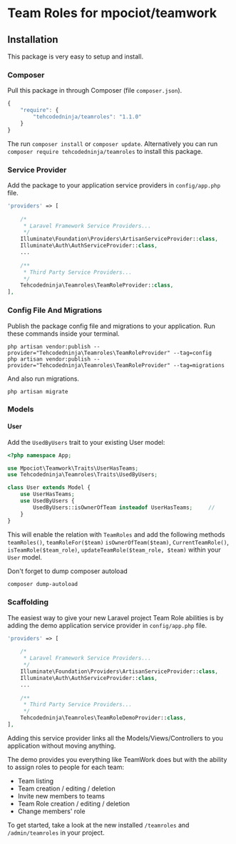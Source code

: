 # Team Roles for mpociot/teamwork

## Installation

This package is very easy to setup and install.

### Composer

Pull this package in through Composer (file `composer.json`).

```js
{
    "require": {
        "tehcodedninja/teamroles": "1.1.0"
    }
}
```
The run `composer install` or `composer update`.
Alternatively you can run `composer require tehcodedninja/teamroles` to install this package.

### Service Provider

Add the package to your application service providers in `config/app.php` file.

```php
'providers' => [
    
    /*
     * Laravel Framework Service Providers...
     */
    Illuminate\Foundation\Providers\ArtisanServiceProvider::class,
    Illuminate\Auth\AuthServiceProvider::class,
    ...
    
    /**
     * Third Party Service Providers...
     */
    Tehcodedninja\Teamroles\TeamRoleProvider::class,
],
```

### Config File And Migrations

Publish the package config file and migrations to your application. Run these commands inside your terminal.

    php artisan vendor:publish --provider="Tehcodedninja\Teamroles\TeamRoleProvider" --tag=config
    php artisan vendor:publish --provider="Tehcodedninja\Teamroles\TeamRoleProvider" --tag=migrations

And also run migrations.

    php artisan migrate

### Models

#### User

Add the `UsedByUsers` trait to your existing User model:

```php
<?php namespace App;

use Mpociot\Teamwork\Traits\UserHasTeams;
use Tehcodedninja\Teamroles\Traits\UsedByUsers;

class User extends Model {
    use UserHasTeams;
    use UsedByUsers {                                                                       // Add these lines starting here
        UsedByUsers::isOwnerOfTeam insteadof UserHasTeams;     // 
    }                                                                                                     // Till here
}
```

This will enable the relation with `TeamRoles` and add the following methods `teamRoles()`, `teamRoleFor($team)` `isOwnerOfTeam($team)`, `CurrentTeamRole()`, `isTeamRole($team_role)`, `updateTeamRole($team_role, $team)` within your `User` model.

Don't forget to dump composer autoload

```bash
composer dump-autoload
```	
### Scaffolding

The easiest way to give your new Laravel project Team Role abilities is by adding the demo application service provider in `config/app.php` file.

```php
'providers' => [
    
    /*
     * Laravel Framework Service Providers...
     */
    Illuminate\Foundation\Providers\ArtisanServiceProvider::class,
    Illuminate\Auth\AuthServiceProvider::class,
    ...
    
    /**
     * Third Party Service Providers...
     */
    Tehcodedninja\Teamroles\TeamRoleDemoProvider::class,
],
```

Adding this service provider links all the Models/Views/Controllers to you application without moving anything.

The demo provides you everything like TeamWork does but with the ability to assign roles to people for each team:

* Team listing
* Team creation / editing / deletion
* Invite new members to teams
* Team Role creation / editing / deletion
* Change members' role

To get started, take a look at the new installed `/teamroles` and `/admin/teamroles` in your project.
